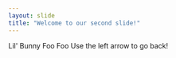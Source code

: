 ```yaml
---
layout: slide
title: "Welcome to our second slide!"
---
```

Lil' Bunny Foo Foo
Use the left arrow to go back!
